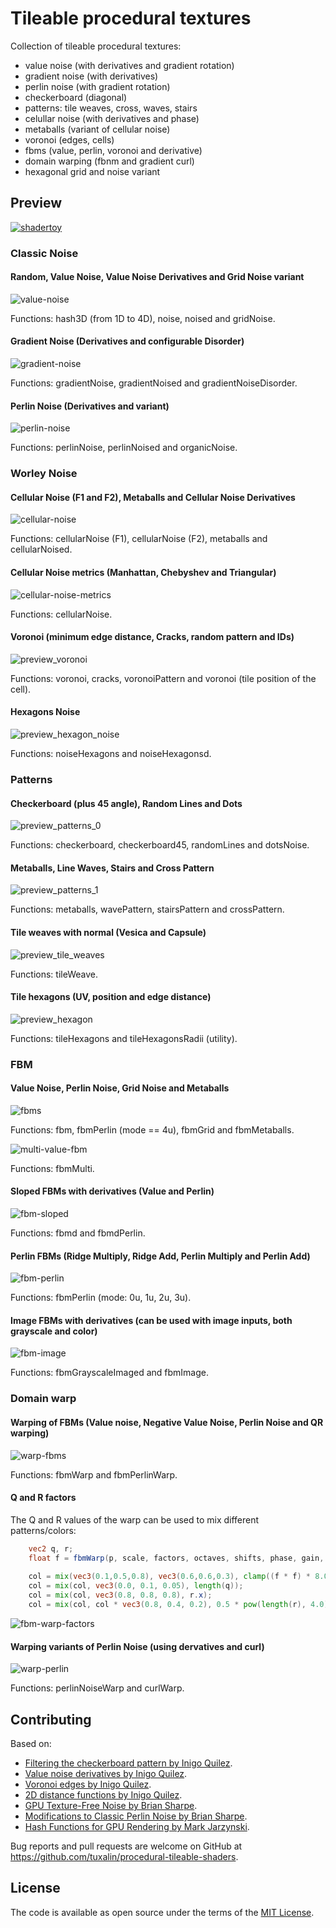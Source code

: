 # Tileable procedural textures
Collection of tileable procedural textures:
- value noise (with derivatives and gradient rotation)
- gradient noise (with derivatives)
- perlin noise (with gradient rotation)
- checkerboard (diagonal)
- patterns: tile weaves, cross, waves, stairs
- celullar noise (with derivatives and phase)
- metaballs (variant of cellular noise)
- voronoi (edges, cells)
- fbms (value, perlin, voronoi and derivative)
- domain warping (fbnm and gradient curl)
- hexagonal grid and noise variant

## Preview

[![shadertoy](screenshots/preview.png)](https://www.shadertoy.com/view/3sKXWh)

### Classic Noise

#### Random, Value Noise, Value Noise Derivatives and Grid Noise variant
![value-noise](screenshots/preview_value_noise.png)

Functions: hash3D (from 1D to 4D), noise, noised and gridNoise.

#### Gradient Noise (Derivatives and configurable Disorder)
![gradient-noise](screenshots/preview_gradient_noise.png)

Functions: gradientNoise, gradientNoised and gradientNoiseDisorder.

#### Perlin Noise (Derivatives and variant)
![perlin-noise](screenshots/preview_perlin_noise.png)

Functions: perlinNoise, perlinNoised and organicNoise.

### Worley Noise

#### Cellular Noise (F1 and F2), Metaballs and Cellular Noise Derivatives
![cellular-noise](screenshots/preview_cellular.png)

Functions: cellularNoise (F1), cellularNoise (F2), metaballs and cellularNoised.

#### Cellular Noise metrics (Manhattan, Chebyshev and Triangular)
![cellular-noise-metrics](screenshots/preview_cellular_metrics.png)

Functions: cellularNoise.

#### Voronoi (minimum edge distance, Cracks, random pattern and IDs)
![preview_voronoi](screenshots/preview_voronoi.png)

Functions: voronoi, cracks, voronoiPattern and voronoi (tile position of the cell).

#### Hexagons Noise
![preview_hexagon_noise](screenshots/preview_hexagon_noise.png)

Functions: noiseHexagons and noiseHexagonsd.

### Patterns

#### Checkerboard (plus 45 angle), Random Lines and Dots  
![preview_patterns_0](screenshots/preview_patterns_0.png)

Functions: checkerboard, checkerboard45, randomLines and dotsNoise.

#### Metaballs, Line Waves, Stairs and Cross Pattern
![preview_patterns_1](screenshots/preview_patterns_1.png)

Functions: metaballs, wavePattern, stairsPattern and crossPattern.

#### Tile weaves with normal (Vesica and Capsule)
![preview_tile_weaves](screenshots/preview_tile_weaves.png)

Functions: tileWeave.

#### Tile hexagons (UV, position and edge distance)
![preview_hexagon](screenshots/preview_hexagon.png)

Functions: tileHexagons and tileHexagonsRadii (utility).

### FBM

#### Value Noise, Perlin Noise, Grid Noise and Metaballs 
![fbms](screenshots/preview_fbms.png)

Functions: fbm, fbmPerlin (mode == 4u), fbmGrid and fbmMetaballs.

![multi-value-fbm](screenshots/preview_fbm_multi_value.png)

Functions: fbmMulti.

#### Sloped FBMs with derivatives (Value and Perlin)
![fbm-sloped](screenshots/preview_fbm_sloped.png)

Functions: fbmd and fbmdPerlin.

#### Perlin FBMs (Ridge Multiply, Ridge Add, Perlin Multiply and Perlin Add)
![fbm-perlin](screenshots/preview_fbm_perlin.png)

Functions: fbmPerlin (mode: 0u, 1u, 2u, 3u).

#### Image FBMs with derivatives (can be used with image inputs, both grayscale and color)

![fbm-image](screenshots/preview_fbm_image.png)

Functions: fbmGrayscaleImaged and fbmImage.

### Domain warp

#### Warping of FBMs (Value noise, Negative Value Noise, Perlin Noise and QR warping)
![warp-fbms](screenshots/preview_warp_fbms.png)

Functions: fbmWarp and fbmPerlinWarp.

#### Q and R factors

The Q and R values of the warp can be used to mix different patterns/colors:
```glsl
    vec2 q, r;
    float f = fbmWarp(p, scale, factors, octaves, shifts, phase, gain, vec2(lacunarity), slopeness, 0.0, true, 0.0, q, r);
        
    col = mix(vec3(0.1,0.5,0.8), vec3(0.6,0.6,0.3), clamp((f * f) * 8.0, 0.0, 1.0));
    col = mix(col, vec3(0.0, 0.1, 0.05), length(q));
    col = mix(col, vec3(0.8, 0.8, 0.8), r.x);
    col = mix(col, col * vec3(0.8, 0.4, 0.2), 0.5 * pow(length(r), 4.0));
``` 

![fbm-warp-factors](screenshots/preview_warp_factors.png)

#### Warping variants of Perlin Noise (using dervatives and curl)
![warp-perlin](screenshots/preview_warp_perlin.png)

Functions: perlinNoiseWarp and curlWarp.

## Contributing

Based on:
- [Filtering the checkerboard pattern by Inigo Quilez](https://www.iquilezles.org/www/articles/checkerfiltering/checkerfiltering.htm).
- [Value noise derivatives by Inigo Quilez](https://www.iquilezles.org/www/articles/morenoise/morenoise.htm).
- [Voronoi edges by Inigo Quilez](https://www.iquilezles.org/www/articles/voronoilines/voronoilines.htm).
- [2D distance functions by Inigo Quilez](https://www.iquilezles.org/www/articles/distfunctions2d/distfunctions2d.htm).
- [GPU Texture-Free Noise by Brian Sharpe](https://briansharpe.wordpress.com/2011/10/01/gpu-texture-free-noise/).
- [Modifications to Classic Perlin Noise by Brian Sharpe](https://briansharpe.wordpress.com/2012/03/09/modifications-to-classic-perlin-noise/).
- [Hash Functions for GPU Rendering by Mark Jarzynski](http://www.jcgt.org/published/0009/03/02/).

Bug reports and pull requests are welcome on GitHub at https://github.com/tuxalin/procedural-tileable-shaders.

## License

The code is available as open source under the terms of the [MIT License](http://opensource.org/licenses/MIT).